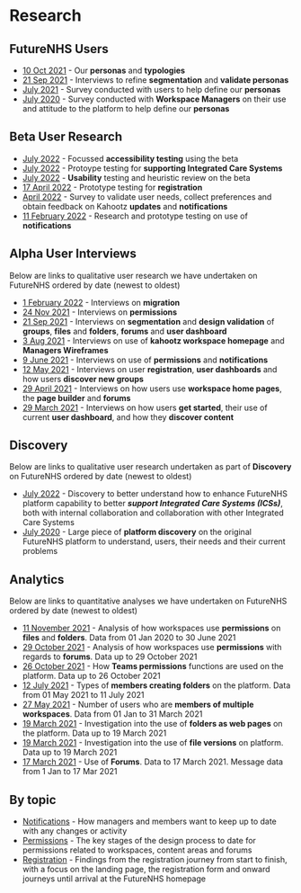 # Research

## FutureNHS Users
- [10 Oct 2021](/research/interviews/user-research-20211011.md) - Our **personas** and **typologies** 
- [21 Sep 2021](/research/interviews/user-research-20210921.md) - Interviews to refine **segmentation** and **validate personas**
- [July 2021](/research/surveys/Health&CareSector.md) - Survey conducted with users to help define our **personas**
- [July 2020](/research/surveys/managers-survey-202006.md) - Survey conducted with **Workspace Managers** on their use and attitude to the platform to help define our **personas**

## Beta User Research
- [July 2022](/research/other/ICS-accessibility.md) - Focussed **accessibility testing** using the beta
- [July 2022](/research/other/ICS-alpha.md) - Protoype testing for **supporting Integrated Care Systems**
- [July 2022](/research/interviews/user-research-20220701.md) - **Usability** testing and heuristic review on the beta
- [17 April 2022](/research/interviews/user-research-20220417.md) - Prototype testing for **registration**
- [April 2022](/research/surveys/notifications-april22.md) - Survey to validate user needs, collect preferences and obtain feedback on Kahootz **updates** and **notifications**
- [11 February 2022](/research/interviews/user-research-20220214.md) - Research and prototype testing on use of **notifications**

## Alpha User Interviews 
Below are links to qualitative user research we have undertaken on FutureNHS ordered by date (newest to oldest)
- [1 February 2022](/research/interviews/user-research-20220202.md) - Interviews on **migration**
- [24 Nov 2021](/research/interviews/user-research-20211124.md) - Interviews on **permissions**
- [21 Sep 2021](/research/interviews/user-research-20210921.md) - Interviews on **segmentation** and **design validation** of **groups**, **files** and **folders**, **forums** and **user dashboard**
- [3 Aug 2021](/research/interviews/user-research-20210803.md) - Interviews on use of **kahootz workspace homepage** and **Managers Wireframes**
- [9 June 2021](/research/interviews/user-research-20210609.md) - Interviews on use of **permissions** and **notifications**
- [12 May 2021](/research/interviews/user-research-20210512.md) - Interviews on user **registration**, **user dashboards** and how users **discover new groups**
- [29 April 2021](/research/interviews/user-research-20210429.md) - Interviews on how users use **workspace home pages**, the **page builder** and **forums**
- [29 March 2021](/research/interviews/user-research-20210329.md) - Interviews on how users **get started**, their use of current **user dashboard**, and how they **discover content**

## Discovery
Below are links to qualitative user research undertaken as part of **Discovery** on FutureNHS ordered by date (newest to oldest)
- [July 2022](/research/other/ICS-discovery.md) - Discovery to better understand how to enhance FutureNHS platform capability to better ***support Integrated Care Systems (ICSs)***, both with internal collaboration and collaboration with other Integrated Care Systems
- [July 2020](/research/other/discovery-2020.md) - Large piece of **platform discovery** on the original FutureNHS platform to understand, users, their needs and their current problems

## Analytics
Below are links to quantitative analyses we have undertaken on FutureNHS ordered by date (newest to oldest)
- [11 November 2021](/research/quantitative/stats-research-20211111.md) - Analysis of how workspaces use **permissions** on **files** and **folders**. Data from 01 Jan 2020 to 30 June 2021
- [29 October 2021](/research/quantitative/stats-research-20211029.md) - Analysis of how workspaces use **permissions** with regards to **forums**. Data up to 29 October 2021
- [26 October 2021](/research/quantitative/stats-research-20211026.md) - How **Teams permissions** functions are used on the platform. Data up to 26 October 2021
- [12 July 2021](/research/quantitative/stats-research-20210712.md) - Types of **members creating folders** on the platform. Data from 01 May 2021 to 11 July 2021
- [27 May 2021](/research/quantitative/stats-research-20210527.md) - Number of users who are **members of multiple workspaces**. Data from 01 Jan to 31 March 2021
- [19 March 2021](/research/quantitative/stats-research-20210319.2.md) - Investigation into the use of **folders as web pages** on the platform. Data up to 19 March 2021
- [19 March 2021](/research/quantitative/stats-research-20210319.md) - Investigation into the use of **file versions** on platform. Data up to 19 March 2021
- [17 March 2021](/research/quantitative/stats-research-20210317.md) - Use of **Forums**. Data to 17 March 2021. Message data from 1 Jan to 17 Mar 2021

## By topic
- [Notifications](/research/other/notifications.md) - How managers and members want to keep up to date with any changes or activity
- [Permissions](/research/other/permissions.md) - The key stages of the design process to date for permissions related to workspaces, content areas and forums
- [Registration](/research/other/registration.md) - Findings from the registration journey from start to finish, with a focus on the landing page, the registration form and onward journeys until arrival at the FutureNHS homepage


